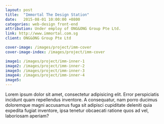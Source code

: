 ```yaml
---
layout: post
title:  "Immortal The Design Station"
date:   2015-08-01 10:00:00 +0800
categories: web-design front-end
attribution: Under employ of ONG&ONG Group Pte Ltd.
link: http://www.immortal.com.sg
client: ONG&ONG Group Pte Ltd

cover-image: /images/project/imm-cover
cover-image-index: /images/project/imm-cover

image1: /images/project/imm-inner-1
image2: /images/project/imm-inner-2
image3: /images/project/imm-inner-3
image4: /images/project/imm-inner-4
image5:
---
```


Lorem ipsum dolor sit amet, consectetur adipisicing elit. Error perspiciatis incidunt quam repellendus inventore. A consequatur, nam porro ducimus doloremque magni accusamus fuga sit adipisci cupiditate deleniti quia expedita fugiat inventore, ipsa tenetur obcaecati ratione quos ad vel, laboriosam aperiam?

